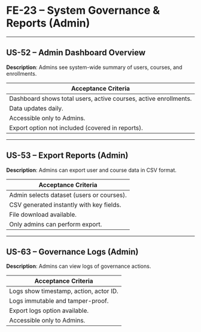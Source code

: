 # **FE-23 – System Governance & Reports (Admin)**

---

## **US-52 – Admin Dashboard Overview**  
**Description**: Admins see system-wide summary of users, courses, and enrollments.  

| **Acceptance Criteria**                                          |
| ---------------------------------------------------------------- |
| Dashboard shows total users, active courses, active enrollments. |
| Data updates daily.                                              |
| Accessible only to Admins.                                       |
| Export option not included (covered in reports).                 |

---

## **US-53 – Export Reports (Admin)**  
**Description**: Admins can export user and course data in CSV format.  

| **Acceptance Criteria**                   |
| ----------------------------------------- |
| Admin selects dataset (users or courses). |
| CSV generated instantly with key fields.  |
| File download available.                  |
| Only admins can perform export.           |

---

## **US-63 – Governance Logs (Admin)**  
**Description**: Admins can view logs of governance actions.  

| **Acceptance Criteria**                |
| -------------------------------------- |
| Logs show timestamp, action, actor ID. |
| Logs immutable and tamper-proof.       |
| Export logs option available.          |
| Accessible only to Admins.             |